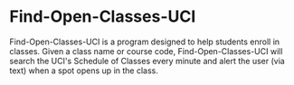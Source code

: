 # Find-Open-Classes-UCI
Find-Open-Classes-UCI is a program designed to help students enroll in classes. Given a class name or course code, Find-Open-Classes-UCI will search the UCI's Schedule of Classes every minute and alert the user (via text) when a spot opens up in the class.
